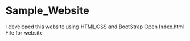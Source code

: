 # Sample_Website
I developed this website using HTML,CSS and BootStrap
Open Index.html File for website
